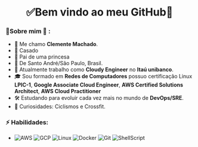 <h1 align="center"> 
	✅Bem vindo ao meu GitHub🚀
</h1>

### 👦Sobre mim :seedling: : 
- 👋 Me chamo **Clemente Machado**.
- :couplekiss: Casado
- :princess: Pai de uma princesa
- 📌  De Santo André/São Paulo, Brasil.
- 💼 Atualmente trabalho como **Cloudy Engineer** no **Itaú unibanco**.
- 🎓 Sou formado em **Redes de Computadores** possuo certificação Linux **LPIC-1**, **Google Associate Cloud Engineer**, **AWS Certified Solutions Architect**, **AWS Cloud Practitioner**
- 🛠️ Estudando para evoluir cada vez mais no mundo de **DevOps/SRE**.
- 🔭 Curiosidades: Ciclismos e Crossfit.

### ⚡ Habilidades:
- ![AWS](https://img.shields.io/badge/-AWS-orange) ![GCP](https://img.shields.io/badge/-GCP-yellowgreen) ![Linux](https://img.shields.io/badge/-Linux-lightgrey) ![Docker](https://img.shields.io/badge/-Docker-blue) ![Git](https://img.shields.io/badge/-Git-F05032?&logo=git&logoColor=FFFFFF) ![ShellScript](https://img.shields.io/badge/-ShellScript-red)

